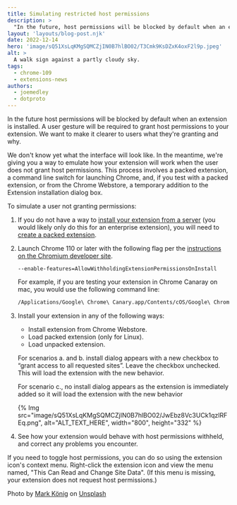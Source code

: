 ```yaml
---
title: Simulating restricted host permissions
description: >
  "In the future, host permissions will be blocked by default when an extension is installed. Though we're still working on the user interface, we're giving you a way to emulate how your extension will work when the user does not grant host permissions."
layout: 'layouts/blog-post.njk'
date: 2022-12-14
hero: 'image/sQ51XsLqKMgSQMCZjIN0B7hlBO02/T3Cmk9KsDZxK4oxF2l9p.jpeg'
alt: >
  A walk sign against a partly cloudy sky.
tags:
  - chrome-109
  - extensions-news
authors:
  - joemedley
  - dotproto
---
```


In the future host permissions will be blocked by default when an extension is installed. A user gesture will be required to grant host permissions to your extension. We want to make it clearer to users what they're granting and why. 

We don't know yet what the interface will look like. In the meantime, we're giving you a way to emulate how your extension will work when the user does not grant host permissions. This process involves a packed extension, a command line switch for launching Chrome, and, if you test with a packed extension, or from the Chrome Webstore, a temporary addition to the Extension installation dialog box.

To simulate a user not granting permissions:

1. If you do not have a way to [install your extension from a server](/docs/extensions/mv3/external_extensions/#prereq-server) (you would likely only do this for an enterprise extension), you will need to [create a packed extension](/docs/extensions/mv3/external_extensions/#create-crx).

1. Launch Chrome 110 or later with the following flag per the [instructions on the Chromium developer site](https://chromium.googlesource.com/playground/chromium-org-site/+/refs/heads/main/for-testers/command-line-flags.md#how-to-specify-command-line-flags).

   `--enable-features=AllowWithholdingExtensionPermissionsOnInstall`

   For example, if you are testing your extension in Chrome Canaray on mac, you would use the following command line:

   ```bash
   /Applications/Google\ Chrome\ Canary.app/Contents/cOS/Google\ Chrome\ Canary --enable-features=AllowWithholdingExtensionPermissionsOnInstall
   ```

1. Install your extension in any of the following ways:

   * Install extension from Chrome Webstore.
   * Load packed extension (only for Linux).
   * Load unpacked extension.

   For scenarios a. and b. install dialog appears with a new checkbox to “grant access to all requested sites”. Leave the checkbox unchecked. This will load the extension with the new behavior.

   For scenario c., no install dialog appears as the extension is immediately added so it will load the extension with the new behavior

   {% Img src="image/sQ51XsLqKMgSQMCZjIN0B7hlBO02/JwEbz8Vc3UCk1qzlRFEq.png", alt="ALT_TEXT_HERE", width="800", height="332" %}

1. See how your extension would behave with host permissions withheld, and correct any problems you encounter.

If you need to toggle host permissions, you can do so using the extension icon's context menu. Right-click the extension icon and view the menu named, "This Can Read and Change Site Data". (If this menu is missing, your extension does not request host permissions.)

Photo by <a href="https://unsplash.com/@markkoenig?utm_source=unsplash&utm_medium=referral&utm_content=creditCopyText">Mark König</a> on <a href="https://unsplash.com/s/photos/permission?utm_source=unsplash&utm_medium=referral&utm_content=creditCopyText">Unsplash</a>
  
